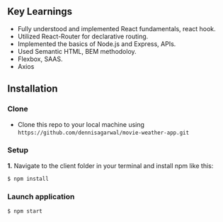 ## Key Learnings

- Fully understood and implemented React fundamentals, react hook.
- Utilized React-Router for declarative routing.
- Implemented the basics of Node.js and Express, APIs.
- Used Semantic HTML, BEM methodoloy.
- Flexbox, SAAS.
- Axios

## Installation

### Clone

- Clone this repo to your local machine using `https://github.com/dennisagarwal/movie-weather-app.git`

### Setup

 **1.** Navigate to the client folder in your terminal and install npm like this:

```
$ npm install
```
### Launch application

```
$ npm start
```

